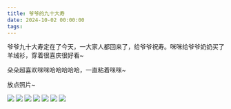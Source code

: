 ```yaml
---
title: 爷爷的九十大寿
date: 2024-10-02 00:00:00
tags:
---
```


爷爷九十大寿定在了今天，一大家人都回来了，给爷爷祝寿。咪咪给爷爷奶奶买了羊绒衫，穿着很喜庆很好看~

朵朵超喜欢咪咪哈哈哈哈哈，一直粘着咪咪~

放点照片~

![](/images/20241002_001.jpg)
![](/images/20241002_002.jpg)
![](/images/20241002_003.jpg)
![](/images/20241002_004.jpg)
![](/images/20241002_005.jpg)
![](/images/20241002_006.jpg)
![](/images/20241002_007.jpg)